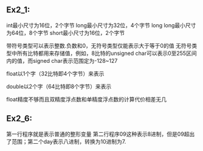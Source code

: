 ## Ex2_1:
int最小尺寸为16位，2个字节
long最小尺寸为32位，4个字节
long long最小尺寸为64位，8个字节
short最小尺寸为16位，2个字节

带符号类型可以表示整数.负数和0，无符号类型仅能表示大于等于0的值
无符号类型中所有比特都用来存储值，例如，8比特的unsigned char可以表示0至255区间内的值，而signed char表示范围定为-128~127

float以1个字（32比特即4个字节）来表示

double以2个字（64比特即8个字节）来表示

float精度不够而且双精度浮点数和单精度浮点数的计算代价相差无几


## Ex2_6:
第一行程序就是表示普通的整形变量
第二行程序09这种表示8进制，但是09超出了范围；第二个day表示八进制，转换为10进制为7.


